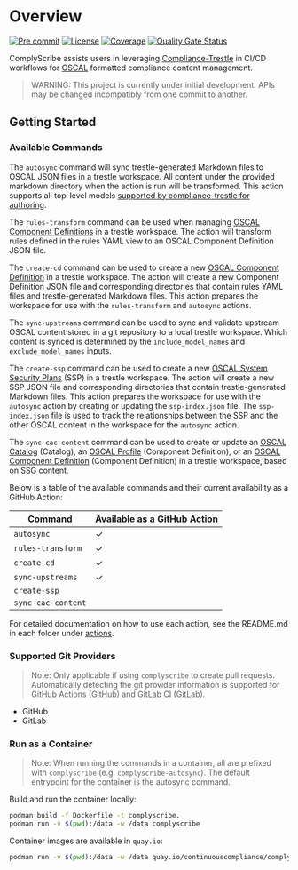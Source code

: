 # Overview

[![Pre commit](https://img.shields.io/badge/pre--commit-enabled-brightgreen?logo=pre-commit&logoColor=white)](https://github.com/pre-commit/pre-commit)
[![License](https://img.shields.io/badge/license-apache-blue.svg)](http://www.apache.org/licenses/LICENSE-2.0.html)
[![Coverage](https://sonarcloud.io/api/project_badges/measure?project=rh-psce_trestle-bot&metric=coverage)](https://sonarcloud.io/summary/new_code?id=rh-psce_trestle-bot)
[![Quality Gate Status](https://sonarcloud.io/api/project_badges/measure?project=rh-psce_trestle-bot&metric=alert_status)](https://sonarcloud.io/summary/new_code?id=rh-psce_trestle-bot)



ComplyScribe assists users in leveraging [Compliance-Trestle](https://github.com/oscal-compass/compliance-trestle) in CI/CD workflows for [OSCAL](https://github.com/usnistgov/OSCAL) formatted compliance content management.

> WARNING: This project is currently under initial development. APIs may be changed incompatibly from one commit to another.

## Getting Started

### Available Commands

The `autosync` command will sync trestle-generated Markdown files to OSCAL JSON files in a trestle workspace. All content under the provided markdown directory when the action is run will be transformed. This action supports all top-level models [supported by compliance-trestle for authoring](https://oscal-compass.github.io/compliance-trestle/tutorials/ssp_profile_catalog_authoring/ssp_profile_catalog_authoring/).

The `rules-transform` command can be used when managing [OSCAL Component Definitions](https://pages.nist.gov/OSCAL-Reference/models/v1.1.1/component-definition/json-outline/) in a trestle workspace. The action will transform rules defined in the rules YAML view to an OSCAL Component Definition JSON file.

The `create-cd` command can be used to create a new [OSCAL Component Definition](https://pages.nist.gov/OSCAL-Reference/models/v1.1.1/component-definition/json-outline/) in a trestle workspace. The action will create a new Component Definition JSON file and corresponding directories that contain rules YAML files and trestle-generated Markdown files. This action prepares the workspace for use with the `rules-transform` and `autosync` actions.

The `sync-upstreams` command can be used to sync and validate upstream OSCAL content stored in a git repository to a local trestle workspace. Which content is synced is determined by the `include_model_names` and `exclude_model_names` inputs.

The `create-ssp` command can be used to create a new [OSCAL System Security Plans](https://pages.nist.gov/OSCAL-Reference/models/v1.1.1/system-security-plan/json-outline/) (SSP) in a trestle workspace. The action will create a new SSP JSON file and corresponding directories that contain trestle-generated Markdown files. This action prepares the workspace for use with the `autosync` action by creating or updating the `ssp-index.json` file. The `ssp-index.json` file is used to track the relationships between the SSP and the other OSCAL content in the workspace for the `autosync` action.

The `sync-cac-content` command can be used to create or update an [OSCAL Catalog](https://pages.nist.gov/OSCAL-Reference/models/v1.1.1/catalog/json-outline/) (Catalog), an [OSCAL Profile](https://pages.nist.gov/OSCAL-Reference/models/v1.1.1/profile/json-outline/) (Component Definition), or an [OSCAL Component Definition](https://pages.nist.gov/OSCAL-Reference/models/v1.1.1/component-definition/json-outline/) (Component Definition) in a trestle workspace, based on SSG content.

Below is a table of the available commands and their current availability as a GitHub Action:

| Command                    | Available as a GitHub Action |
|----------------------------|------------------------------|
| `autosync`                 | &#10003;                     |
| `rules-transform`          | &#10003;                     |
| `create-cd`                | &#10003;                     |
| `sync-upstreams`           | &#10003;                     |
| `create-ssp`               |                              |
| `sync-cac-content`         |                              |

For detailed documentation on how to use each action, see the README.md in each folder under [actions](./actions/).

### Supported Git Providers

> Note: Only applicable if using `complyscribe` to create pull requests. Automatically detecting the git
provider information is supported for GitHub Actions (GitHub) and GitLab CI (GitLab).

- GitHub
- GitLab

### Run as a Container

> Note: When running the commands in a container, all are prefixed with `complyscribe` (e.g. `complyscribe-autosync`). The default entrypoint for the container is the autosync command.

Build and run the container locally:

```bash
podman build -f Dockerfile -t complyscribe.
podman run -v $(pwd):/data -w /data complyscribe 
```

Container images are available in `quay.io`:

```bash
podman run -v $(pwd):/data -w /data quay.io/continuouscompliance/complyscribe:<tag>
```
